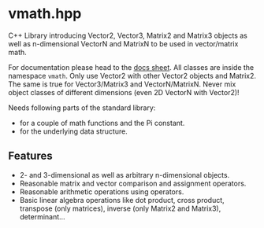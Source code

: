 # vmath.hpp

C++ Library introducing Vector2, Vector3, Matrix2 and Matrix3 objects as well as n-dimensional VectorN and MatrixN to be used in vector/matrix math.

For documentation please head to the [docs sheet](DOCS.md). All classes are inside the namespace `vmath`. Only use Vector2 with other Vector2 objects and Matrix2. The same is true for Vector3/Matrix3 and VectorN/MatrixN. Never mix object classes of different dimensions (even 2D VectorN with Vector2)!

Needs following parts of the standard library:
- <cmath> for a couple of math functions and the Pi constant.
- <vector> for the underlying data structure.

## Features
- 2- and 3-dimensional as well as arbitrary n-dimensional objects.
- Reasonable matrix and vector comparison and assignment operators.
- Reasonable arithmetic operations using operators.
- Basic linear algebra operations like dot product, cross product, transpose (only matrices), inverse (only Matrix2 and Matrix3), determinant...

